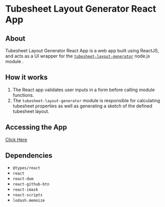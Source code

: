 # Tubesheet Layout Generator React App

## About

Tubesheet Layout Generator React App is a web app built using ReactJS, and acts as a UI wrapper for the [```tubesheet-layout-generator```](https://github.com/colin-tso/tubesheet-generator) node.js module .

## How it works

1. The React app validates user inputs in a form before calling module functions.
2. The ```tubesheet-layout-generator``` module is responsible for calculating tubesheet properties as well as generating a sketch of the defined tubesheet layout.

## Accessing the App

[Click Here](https://colin-tso.github.io/tubesheet-generator-react-app)

## Dependencies

- ```@types/react```
- ```react```
- ```react-dom```
- ```react-github-btn```
- ```react-imask```
- ```react-scripts```
- ```lodash.memoize```
